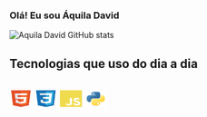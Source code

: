 ### Olá! Eu sou Áquila David


![Aquila David GitHub stats](https://github-readme-stats.vercel.app/api?username=AquilaDavid&show_icons=true&theme=transparent) 

## Tecnologias que uso do dia a dia 

<div style="display: inline_block"><br>

  <img aline="center" alt="Rafa-HTML" height="30" width="40" src="https://raw.githubusercontent.com/devicons/devicon/master/icons/html5/html5-original.svg">
  <img aline="center" alt="Rafa-CSS" height="30" 
  width="40" src="https://raw.githubusercontent.com/devicons/devicon/master/icons/css3/css3-original.svg">
  <img aline="center" alt="Rafa-Js" height="30" width="40" src="https://raw.githubusercontent.com/devicons/devicon/master/icons/javascript/javascript-plain.svg">
  <img aline="center" alt="Rafa-Python" height="30" width="40" src="https://raw.githubusercontent.com/devicons/devicon/master/icons/python/python-original.svg">
</div> 
